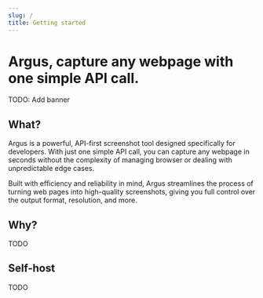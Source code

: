 ```yaml
---
slug: /
title: Getting started
---
```


# Argus, capture any webpage with one simple API call.

TODO: Add banner

## What? 

Argus is a powerful, API-first screenshot tool designed specifically for developers.
With just one simple API call, you can capture any webpage in seconds without the complexity of
managing browser or dealing with unpredictable edge cases.

Built with efficiency and reliability in mind, 
Argus streamlines the process of turning web pages into high-quality screenshots,
giving you full control over the output format, resolution, and more.

## Why?

TODO

## Self-host

TODO
